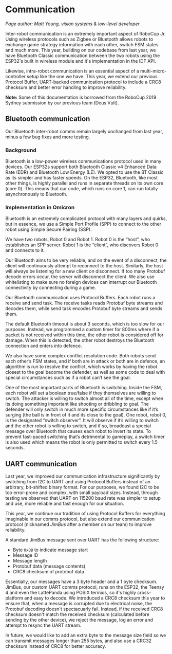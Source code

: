# Communication
_Page author: Matt Young, vision systems & low-level developer_

Inter-robot communication is an extremely important aspect of RoboCup Jr. Using wireless protocols such as Zigbee or
Bluetooth allows robots to exchange game strategy information with each other, switch FSM states and much more. This year,
building on our codebase from last year, we have Bluetooth Classic communication between the two robots using the ESP32's
built in wireless module and it's implementation in the IDF API.

Likewise, intra-robot communication is an essential aspect of a multi-micro-controller setup like the one we have.
This year, we extend our previous Protocol Buffer, UART-backed communication protocol to include a CRC8 checksum and better
error handling to improve reliability.

**Note:** Some of this documentation is borrowed from the RoboCup 2019 Sydney submission by our previous team (Deus Vult).

## Bluetooth communication
Our Bluetooth inter-robot comms remain largely unchanged from last year, minus a few bug fixes and more testing.

### Background
Bluetooth is a low-power wireless communications protocol used in many devices. Our ESP32s support both Bluetooth
Classic v4 Enhanced Data Rate (EDR) and Bluetooth Low Energy (LE). We opted to use the BT Classic as its simpler and has
faster speeds. On the ESP32, Bluetooth, like most other things, is highly parallel and runs in separate threads on its
own core (core 0). This means that our code, which runs on core 1, can run totally asynchronously to Bluetooth.

### Implementation in Omicron
Bluetooth is an extremely complicated protocol with many layers and quirks, but in essence, we use a Simple Port Profile
(SPP) to connect to the other robot using Simple Secure Pairing (SSP).

We have two robots, Robot 0 and Robot 1. Robot 0 is the “host”, who establishes an SPP server. Robot 1 is the “client”,
who discovers Robot 0 and connects to it. 

Our Bluetooth aims to be very reliable, and on the event of a disconnect, the client will continuously attempt to
reconnect to the host. Similarly, the host will always be listening for a new client on disconnect. If too many Protobuf
decode errors occur, the server will disconnect the client. We also use whitelisting to make sure no foreign devices can
interrupt our Bluetooth connectivity by connecting during a game.

Our Bluetooth communication uses Protocol Buffers. Each robot runs a receive and send task. The receive
tasks reads Protobuf byte streams and decodes them, while send task encodes Protobuf byte streams and sends them.

The default Bluetooth timeout is about 3 seconds, which is too slow for our purposes. Instead, we programmed a custom
timer for 800ms where if a packet is not received within this time, the other robot is considered off for damage. When
this is detected, the other robot destroys the Bluetooth connection and enters into defence.

We also have some complex conflict resolution code. Both robots send each other’s FSM states, and if both are in attack
or both are in defence, an algorithm is run to resolve the conflict, which works by having the robot closest to the goal
become the defender, as well as some code to deal with special circumstances such as if a robot can’t see the goal.

One of the most important parts of Bluetooth is switching. Inside the FSM, each robot will set a boolean true/false if
they themselves are willing to switch. The attacker is willing to switch almost all of the time, except when its doing
something important like shooting or dribbling to goal. The defender will only switch in much more specific
circumstances like if it’s surging (the ball is in front of it and its close to the goal). One robot, robot 0, is the
designated “switch observer”. It will observe if it’s willing to switch and the other robot is willing to switch, and if
so, broadcast a special message over Bluetooth that causes each robot to invert its state. To prevent fast-paced
switching that’s detrimental to gameplay, a switch timer is also used which means the robot is only permitted to switch
every 1.5 seconds.

## UART communication
Last year, we improved our communication infrastructure significantly by switching from I2C to UART and using Protocol
Buffers instead of an arbitrary, bit-shifted binary format. For our purposes, we found I2C to be too error-prone and 
complex, with small payload sizes. Instead, through testing we observed that UART on 115200 baud rate was simpler
to setup and use, more reliable and fast enough for our situation.

This year, we continue our tradition of using Protocol Buffers for everything imaginable in our comms protocol, but also
extend our communication protocol (nicknamed _JimBus_ after a member on our team) to improve reliability.

A standard JimBus message sent over UART has the following structure:

- Byte `0x0B` to indicate message start
- Message ID
- Message length
- Protobuf data (message contents)
- CRC8 checksum of protobuf data

Essentially, our messages have a 3 byte header and a 1 byte checksum. JimBus, our custom UART comms protocol, runs on
the ESP32, the Teensy 4 and even the LattePanda using POSIX termios, so it's highly cross-platform and easy to decode.
We introduced a CRC8 checksum this year to ensure that, when a message is corrupted due to electrical noise, the
Protobuf decoding doesn't spectacuarly fail. Instead, if the received CRC8 checksum doesn't match the received checksum
(calculated before sending by the other device), we reject the message, log an error and attempt to resync the UART
stream.

In future, we would like to add an extra byte to the message size field so we can transmit messages longer than 255
bytes, and also use a CRC32 checksum instead of CRC8 for better accuracy.